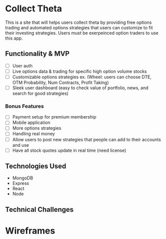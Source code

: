 # Collect Theta
This is a site that will helps users collect theta by providing free options trading and automated options strategies that users can customize to fit their investing strategies. Users must be exerpeinced option traders to use this app.

## Functionality & MVP
- [ ] User auth
- [ ] Live options data & trading for specific high option volume stocks
- [ ] Customizable options strategies ex. (Wheel: users can choose DTE, OTM Probability, Num Contracts, Profit Taking)
- [ ] Sleek user dashboard (easy to check value of portfolio, news, and search for good strategies)
### Bonus Features
- [ ] Payment setup for premium membership
- [ ] Mobile application
- [ ] More options strategies
- [ ] Handling real money
- [ ] Allow users to post new strategies that people can add to their accounts and use 
- [ ] Have all stock quotes update in real time (need license)

## Technologies Used
* MongoDB
* Express
* React
* Node

## Technical Challenges

# Wireframes

